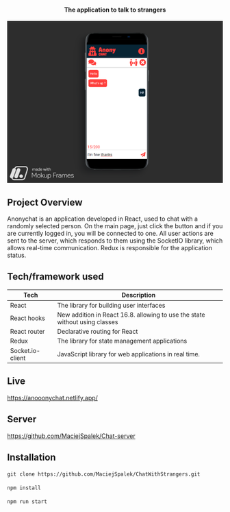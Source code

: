 
<h4 align="center">The application to talk to strangers</h4>
<p align="center">
  <a >
    <img src="src/Assets/MainPhoto.png"
         alt="Screenshot">
  </a>
</p>

## Project Overview 
Anonychat is an application developed in React, used to chat with a randomly selected person. On the main page, just click the button and if you are currently logged in, you will be connected to one. All user actions are sent to the server, which responds to them using the SocketIO library, which allows real-time communication. Redux is responsible for the application status.


## Tech/framework used 

| Tech                                                    | Description                              |
| ------------------------------------------------------- | ---------------------------------------- |
|React                         | The library for building user interfaces  |
|React hooks                          | New addition in React 16.8. allowing to use the state without using classes   |
|React router                         |Declarative routing for React   |
|Redux                          | The library for state management applications|
|Socket.io-client               | JavaScript library for web applications in real time.   |





## Live 
https://anooonychat.netlify.app/


## Server 
https://github.com/MaciejSpalek/Chat-server

## Installation 

```
git clone https://github.com/MaciejSpalek/ChatWithStrangers.git

npm install

npm run start
```
